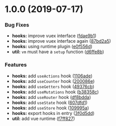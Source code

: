 # 1.0.0 (2019-07-17)


### Bug Fixes

* **hooks:** improve vuex interface ([fdae9b1](https://github.com/u3u/vue-hooks/commit/fdae9b1))
* **hooks:** improve vuex interface again ([87bd2a5](https://github.com/u3u/vue-hooks/commit/87bd2a5))
* **hooks:** using runtime plugin ([e0f556d](https://github.com/u3u/vue-hooks/commit/e0f556d))
* **util:** `vm` must have a `setup` function ([d6ffe8b](https://github.com/u3u/vue-hooks/commit/d6ffe8b))


### Features

* **hooks:** add `useActions` hook ([1106ade](https://github.com/u3u/vue-hooks/commit/1106ade))
* **hooks:** add `useCounter` hook ([200086e](https://github.com/u3u/vue-hooks/commit/200086e))
* **hooks:** add `useGetters` hook ([49376cb](https://github.com/u3u/vue-hooks/commit/49376cb))
* **hooks:** add `useMutations` hook ([b38358c](https://github.com/u3u/vue-hooks/commit/b38358c))
* **hooks:** add `useRouter` hook ([df8bdda](https://github.com/u3u/vue-hooks/commit/df8bdda))
* **hooks:** add `useState` hook ([607dfd1](https://github.com/u3u/vue-hooks/commit/607dfd1))
* **hooks:** add `useStore` hook ([109995a](https://github.com/u3u/vue-hooks/commit/109995a))
* **hooks:** export hooks in entry ([3f0d5dd](https://github.com/u3u/vue-hooks/commit/3f0d5dd))
* **util:** add vue runtime ([f7ff827](https://github.com/u3u/vue-hooks/commit/f7ff827))
